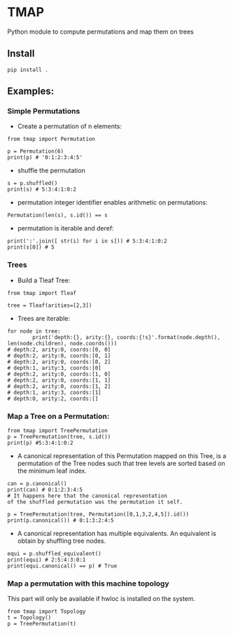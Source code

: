 # TMAP

Python module to compute permutations and map them on trees

## Install
```
pip install .
```

## Examples:

### Simple Permutations

* Create a permutation of n elements:
```
from tmap import Permutation

p = Permutation(6)
print(p) # '0:1:2:3:4:5'
```

* shuffle the permutation
```
s = p.shuffled()
print(s) # 5:3:4:1:0:2
```

* permutation integer identifier enables arithmetic on permutations:
```
Permutation(len(s), s.id()) == s
```

* permutation is iterable and deref:
```
print(':'.join([ str(i) for i in s])) # 5:3:4:1:0:2
print(s[0]) # 5
```

### Trees

* Build a Tleaf Tree:
```
from tmap import Tleaf

tree = Tleaf(arities=[2,3])
```

* Trees are iterable:
```
for node in tree:
		print('depth:{}, arity:{}, coords:{!s}'.format(node.depth(), len(node.children), node.coords()))
# depth:2, arity:0, coords:[0, 0]
# depth:2, arity:0, coords:[0, 1]
# depth:2, arity:0, coords:[0, 2]
# depth:1, arity:3, coords:[0]
# depth:2, arity:0, coords:[1, 0]
# depth:2, arity:0, coords:[1, 1]
# depth:2, arity:0, coords:[1, 2]
# depth:1, arity:3, coords:[1]
# depth:0, arity:2, coords:[]
```

### Map a Tree on a Permutation:
```
from tmap import TreePermutation
p = TreePermutation(tree, s.id())
print(p) #5:3:4:1:0:2
```

* A canonical representation of this Permutation mapped on this Tree,
is a permutation of the Tree nodes such that tree levels are sorted based
on the minimum leaf index.

```
can = p.canonical()
print(can) # 0:1:2:3:4:5
# It happens here that the canonical representation
of the shuffled permutation was the permutation it self.

p = TreePermutation(tree, Permutation([0,1,3,2,4,5]).id())
print(p.canonical()) # 0:1:3:2:4:5
```

* A canonical representation has multiple equivalents.
An equivalent is obtain by shuffling tree nodes.

```
equi = p.shuffled_equivalent()
print(equi) # 2:5:4:3:0:1
print(equi.canonical() == p) # True
```

### Map a permutation with this machine topology
This part will only be available if hwloc is installed on the system.

```
from tmap import Topology
t = Topology()
p = TreePermutation(t)
```
